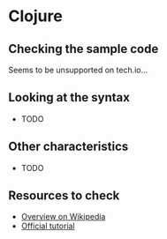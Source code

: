 # Clojure

## Checking the sample code

Seems to be unsupported on tech.io...

## Looking at the syntax

- TODO

## Other characteristics

- TODO

## Resources to check

- [Overview on Wikipedia](https://en.wikipedia.org/wiki/Clojure)
- [Official tutorial](https://clojure.org/guides/getting_started)

